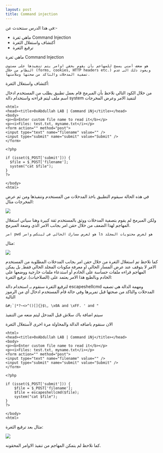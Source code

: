 ```yaml
---
layout: post
title: Command injection
---
```

في هذا الدرس سنتحدث عن:-

- ماهي ثغرة Command Injection
- أكتشاف واستغلال الثغرة
- ترقيع الثغرة


ماهي ثغرة Command Injection

```
هو ضعف أمني يسمح للمهاجم بأن يقوم بحقن اوامر يتم تنفيذها على مستوى النظام من خلال (forms, cookies, HTTP headers etc.) ويعود ذلك الى عدم تصفية المدخلات والتاكد من صحتها وسلامتها.
```

 أكتشاف واستغلال الثغرة:
 
  من خلال الكود التالي نلاحظ بأن المبرمج قام بعمل تطبيق يطلب من المستخدم ادخال اسم ملف ليتم قراءته واستخدام دالة system لتنفيذ الامر وعرض المخرجات
  ```
  <html>
<head><title>0xAbdullah LAB | Command iNj</title></head>
<body>
<p><b>Enter custom file name to read it</b></p>
<p><i>Files: test.txt, myname.txt</i></p>
<form action="" method="post">
<input type="text" name="filename" value="" />
<input type="submit" name="submit" value="Submit" />
</form>

<?php

if (isset($_POST['submit'])) {
    $file = $_POST['filename'];
    system("cat $file");
}
?>

</body>
<html>
  ```
  
  في هذه الحالة سيقوم التطبيق باخذ المدخلات من المستخدم وتنفيذها ومن ثم عرض المخرجات
  مثال:
  
  ![](https://s3.eu-west-2.amazonaws.com/uploads.3alampro.com/2018/September/vtGGJHD7O1JpvhkPajHN2lLJaA4332cBpClXlhFB.gif)
  
  ولكن المبرمج لم يقوم بتصفية المدخلات ووثق بالمستخدم ثقة كبيرة وهنا سياتي استغلال المهاجم لهذا الضعف من خلال حقن امر بجانب الامر الذي وضعة المبرمج.
  ```
  امر pwd هو لعرض مسارك الحالي في لينكس وامر ls هو لعرض محتويات المجلد
  ```
  مثال:
  
  ![](https://s3.eu-west-2.amazonaws.com/uploads.3alampro.com/2018/September/jFbCDrwigm9nyqUbRaaWsHLPOhTlK2OpeSTsceG9.gif)
  
  كما نلاحظ تم استغلال الثغرة من خلال حقن امر بجانب المدخلات المطلوبة من المستخدم الامر لا يتوقف عند عرض المسار الحالي او معرفة مكونات المجلد الحالي فقط, بل يمكن المهاجم قراءه ملفات حساسة على الخادم أو استدعاء ملفات خارجية ووضعها على الخادم وبالطبع هذا الامر يعتمد على (الصلاحيات).
ترقيع الثغرة:

لترقيع الثغرة سنقوم بـ استخدام دالة escapeshellcmd ومهمة الدالة هي تصفيه المدخلات والتاكد من صحتها قبل تمريرها وفي حالة قام المستخدم ادخال أي من الرموز التالية

```
&#;`|*?~<>^()[]{}$\, \x0A and \xFF. ' and "
```
سيتم اضافة باك سلاش قبل المدخل ليتم منعه من التنفيذ

الان سنقوم باضافه الدالة والمحاولة مرة اخرى لأستغلال الثغرة

```
<html>
<head><title>0xAbdullah LAB | Command iNj</title></head>
<body>
<p><b>Enter custom file name to read it</b></p>
<p><i>Files: test.txt, myname.txt</i></p>
<form action="" method="post">
<input type="text" name="filename" value="" />
<input type="submit" name="submit" value="Submit" />
</form>

<?php

if (isset($_POST['submit'])) {
    $file = $_POST['filename'];
    $file = escapeshellcmd($file);
    system("cat $file");
}
?>

</body>
<html>
```

مثال بعد ترقيع الثغرة:

![](https://s3.eu-west-2.amazonaws.com/uploads.3alampro.com/2018/September/KA7LrXFtPP4OJrxSJ9PEs75zSXc9c3QWCmeBgQFO.gif)

كما نلاحظ لم يتمكن المهاجم من تنفيذ الاوامر المحقونه.
